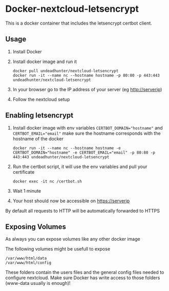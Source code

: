 # Docker-nextcloud-letsencrypt

This is a docker container that includes the letsencrypt certbot client.

## Usage

1. Install Docker
2. Install docker image and run it

    ```
    docker pull undeadhunter/nextcloud-letsencrypt
    docker run -it --name nc --hostname hostname -p 80:80 -p 443:443 undeadhunter/nextcloud-letsencrypt
    ```

3. In your browser go to the IP address of your server (eg [http://serverip](http://serverip))
4. Follow the nextcloud setup

## Enabling letsencrypt

1. Install docker image with env variables `CERTBOT_DOMAIN="hostname"` and `CERTBOT_EMAIL="email"` make sure the hostname corresponds with the hostname of the docker
 
    ```
    docker run -it --name nc --hostname hostname -e CERTBOT_DOMAIN="hostname" -e CERTBOT_EMAIL="email" -p 80:80 -p 443:443 undeadhunter/nextcloud-letsencrypt
    ```

1. Run the certbot script, it will use the env variables and pull your certificate

    ```
    docker exec -it nc /certbot.sh
    ```

1. Wait 1 minute
1. Your host should now be accessible on  [https://serverip](https://serverip)

By default all requests to HTTP will be automatically forwarded to HTTPS 

## Exposing Volumes

As always you can expose volumes like any other docker image 

The following volumes might be usefull to expose

```
/var/www/html/data 
/var/www/html/config
```

These folders contain the users files and the general config files needed to configure nextcloud. 
Make sure Docker has write access to those folders (www-data usually is enough)!

